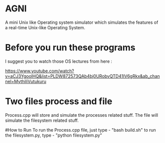 # AGNI

A mini Unix like Operating system simulator which simulates the features of a real-time Unix-like Operating System.

# Before you run these programs

I suggest you to watch those OS lectures from here : 

https://www.youtube.com/watch?v=aCJ3YgoolHQ&list=PLDW872573QAb4bj0URobvQTD41IV6gRkx&ab_channel=MythiliVutukuru

# Two files process and file
Process.cpp will store and simulate the processes related stuff. The file will simulate the filesystem related stuff.

#How to Run
To run the Process.cpp file, just type - "bash build.sh"
to run the filesystem.py, type - "python filesystem.py"
